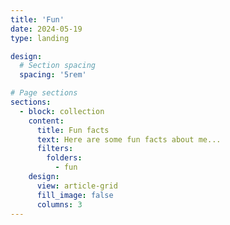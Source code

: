 ```yaml
---
title: 'Fun'
date: 2024-05-19
type: landing

design:
  # Section spacing
  spacing: '5rem'

# Page sections
sections:
  - block: collection
    content:
      title: Fun facts
      text: Here are some fun facts about me...
      filters:
        folders:
          - fun
    design:
      view: article-grid
      fill_image: false
      columns: 3
---
```

